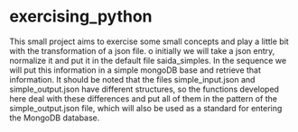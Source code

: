 # exercising_python

This small project aims to exercise some small concepts and play a little bit with the transformation of a json file.
o initially we will take a json entry, normalize it and put it in the default file saida_simples. In the sequence we will put this information in a simple mongoDB base and retrieve that information.
It should be noted that the files simple_input.json and simple_output.json have different structures, so the functions developed here deal with these differences and put all of them in the pattern of the simple_output.json file, which will also be used as a standard for entering the MongoDB database.